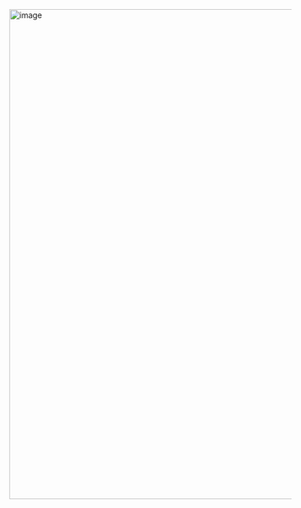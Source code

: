 <img width="1900" height="875" alt="image" src="https://github.com/user-attachments/assets/0eb01983-540d-4528-95c8-642ed99ca228" />
